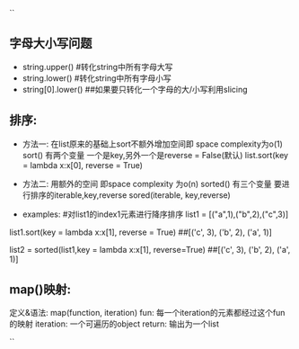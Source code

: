 ``
## 字母大小写问题
- string.upper() #转化string中所有字母大写
- string.lower() #转化string中所有字母小写
- string[0].lower() ##如果要只转化一个字母的大/小写利用slicing


## 排序:
- 方法一:
在list原来的基础上sort不额外增加空间即 space complexity为o(1)
sort() 有两个变量 一个是key,另外一个是reverse = False(默认)
list.sort(key = lambda x:x[0], reverse = True)

- 方法二:
用额外的空间 即space complexity 为o(n)
sorted() 有三个变量 要进行排序的iterable,key,reverse
sored(iterable, key,reverse)

- examples:
#对list1的index1元素进行降序排序
list1 = [("a",1),("b",2),("c",3)]

list1.sort(key = lambda x:x[1], reverse = True) ##[('c', 3), ('b', 2), ('a', 1)]

list2 = sorted(list1,key = lambda x:x[1], reverse=True) ##[('c', 3), ('b', 2), ('a', 1)]

## map()映射:
定义&语法:
map(function, iteration)
fun: 每一个iteration的元素都经过这个fun的映射
iteration: 一个可遍历的object
return: 输出为一个list

``




